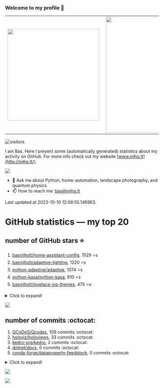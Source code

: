 ### Welcome to my profile 👋

<center>
  <table>
    <tr>
        <td><img width="300px" align="left" src="https://github-readme-stats.vercel.app/api/top-langs/?username=basnijholt&hide=TeX,Jupyter%20Notebook&layout=compact&theme=radical" /></td>
        <td><img align='right' src="https://github-readme-stats.vercel.app/api?username=basnijholt&show_icons=true&theme=radical" width="380"></td>
    </tr>
  </table>
</center>

![visitors](https://visitor-badge.glitch.me/badge?page_id=basnijholt.visitor-badge)

I am Bas. Here I present some (automatically generated) statistics about my activity on GitHub. For more info check out my website [www.nijho.lt](http://nijho.lt/).

![](https://www.nijho.lt/authors/admin/avatar_hu9e60e4b9bc120dfb6a666009f2878da6_182107_250x250_fill_q90_lanczos_center.jpg)

- 💬 Ask me about Python, home-automation, landscape photography, and quantum physics
- 📫 How to reach me: bas@nijho.lt

Last updated at 2023-10-10 12:08:55.146963.

# GitHub statistics — my top 20

## number of GitHub stars ⭐️

1. [basnijholt/home-assistant-config](https://github.com/basnijholt/home-assistant-config/), 1529 ⭐️s
2. [basnijholt/adaptive-lighting](https://github.com/basnijholt/adaptive-lighting/), 1220 ⭐️s
3. [python-adaptive/adaptive](https://github.com/python-adaptive/adaptive/), 1074 ⭐️s
4. [python-kasa/python-kasa](https://github.com/python-kasa/python-kasa/), 910 ⭐️s
5. [basnijholt/lovelace-ios-themes](https://github.com/basnijholt/lovelace-ios-themes/), 475 ⭐️s
<details><summary>Click to expand!</summary>

6. [basnijholt/lovelace-ios-dark-mode-theme](https://github.com/basnijholt/lovelace-ios-dark-mode-theme/), 426 ⭐️s
7. [basnijholt/miflora](https://github.com/basnijholt/miflora/), 359 ⭐️s
8. [basnijholt/rsync-time-machine.py](https://github.com/basnijholt/rsync-time-machine.py/), 345 ⭐️s
9. [topocm/topocm_content](https://github.com/topocm/topocm_content/), 251 ⭐️s
10. [basnijholt/home-assistant-streamdeck-yaml](https://github.com/basnijholt/home-assistant-streamdeck-yaml/), 140 ⭐️s
11. [basnijholt/home-assistant-macbook-touch-bar](https://github.com/basnijholt/home-assistant-macbook-touch-bar/), 92 ⭐️s
12. [basnijholt/markdown-code-runner](https://github.com/basnijholt/markdown-code-runner/), 76 ⭐️s
13. [kwant-project/kwant](https://github.com/kwant-project/kwant/), 76 ⭐️s
14. [basnijholt/home-assistant-streamdeck-yaml-addon](https://github.com/basnijholt/home-assistant-streamdeck-yaml-addon/), 46 ⭐️s
15. [basnijholt/aiokef](https://github.com/basnijholt/aiokef/), 32 ⭐️s
16. [basnijholt/thesis-cover](https://github.com/basnijholt/thesis-cover/), 26 ⭐️s
17. [basnijholt/adaptive-scheduler](https://github.com/basnijholt/adaptive-scheduler/), 21 ⭐️s
18. [basnijholt/instacron](https://github.com/basnijholt/instacron/), 20 ⭐️s
19. [basnijholt/addon-otmonitor](https://github.com/basnijholt/addon-otmonitor/), 15 ⭐️s
20. [kwant-project/kwant-tutorial-2016](https://github.com/kwant-project/kwant-tutorial-2016/), 15 ⭐️s

</details>

![](https://github.com/basnijholt/basnijholt/raw/main/stars_over_time.png)

## number of commits :octocat:

1. [QCoDeS/Qcodes](https://github.com/QCoDeS/Qcodes/), 109 commits :octocat:
2. [holoviz/holoviews](https://github.com/holoviz/holoviews/), 33 commits :octocat:
3. [kedro-org/kedro](https://github.com/kedro-org/kedro/), 2 commits :octocat:
4. [dotnet/docs](https://github.com/dotnet/docs/), 0 commits :octocat:
5. [conda-forge/dataproperty-feedstock](https://github.com/conda-forge/dataproperty-feedstock/), 0 commits :octocat:
<details><summary>Click to expand!</summary>

6. [gidgethub/gidgethub](https://github.com/gidgethub/gidgethub/), 0 commits :octocat:
7. [basnijholt/net-worth-tracker](https://github.com/basnijholt/net-worth-tracker/), 0 commits :octocat:
8. [python3statement/python3statement.github.io](https://github.com/python3statement/python3statement.github.io/), 0 commits :octocat:
9. [basnijholt/adaptive-talk](https://github.com/basnijholt/adaptive-talk/), 0 commits :octocat:
10. [dfm/emcee](https://github.com/dfm/emcee/), 0 commits :octocat:
11. [hacs/default](https://github.com/hacs/default/), 0 commits :octocat:
12. [codechimp-org/ha-menu](https://github.com/codechimp-org/ha-menu/), 0 commits :octocat:
13. [MicrosoftDocs/azure-devops-docs](https://github.com/MicrosoftDocs/azure-devops-docs/), 0 commits :octocat:
14. [tox-dev/sphinx-autodoc-typehints](https://github.com/tox-dev/sphinx-autodoc-typehints/), 0 commits :octocat:
15. [kwant-project/kwant-tutorial-2016](https://github.com/kwant-project/kwant-tutorial-2016/), 0 commits :octocat:
16. [Juvawa/HomeAssistant9292OvApiSensor](https://github.com/Juvawa/HomeAssistant9292OvApiSensor/), 0 commits :octocat:
17. [JesseSlim/polymetric](https://github.com/JesseSlim/polymetric/), 0 commits :octocat:
18. [andrewbrereton/privateinternetaccess-on-openwrt](https://github.com/andrewbrereton/privateinternetaccess-on-openwrt/), 0 commits :octocat:
19. [basnijholt/azure-agent-jupyter-minimal-notebook](https://github.com/basnijholt/azure-agent-jupyter-minimal-notebook/), 0 commits :octocat:
20. [microsoft/aiida-dynamic-workflows](https://github.com/microsoft/aiida-dynamic-workflows/), 0 commits :octocat:

</details>

![](https://github.com/basnijholt/basnijholt/raw/main/commits_per_hour.png)

![](https://github.com/basnijholt/basnijholt/raw/main/commits_per_weekday.png)

